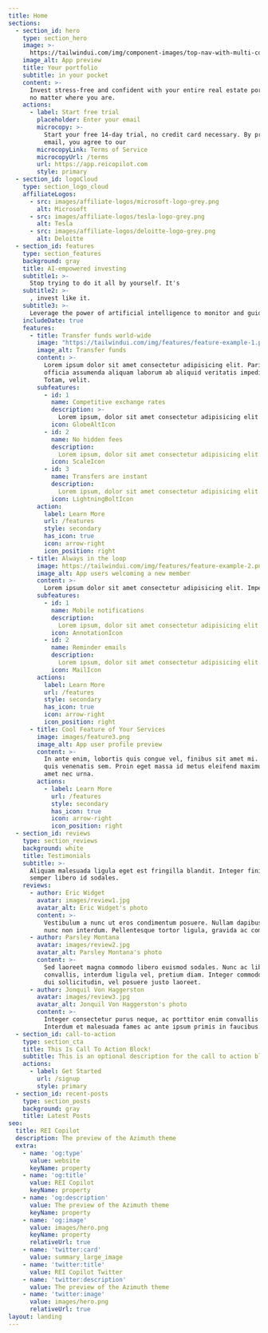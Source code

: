 ```yaml
---
title: Home
sections:
  - section_id: hero
    type: section_hero
    image: >-
      https://tailwindui.com/img/component-images/top-nav-with-multi-column-layout-screenshot.jpg
    image_alt: App preview
    title: Your portfolio
    subtitle: in your pocket
    content: >-
      Invest stress-free and confident with your entire real estate portfolio at your fingertips,
      no matter where you are.
    actions:
      - label: Start free trial
        placeholder: Enter your email
        microcopy: >-
          Start your free 14-day trial, no credit card necessary. By providing your
          email, you agree to our
        microcopyLink: Terms of Service
        microcopyUrl: /terms
        url: https://app.reicopilot.com
        style: primary
  - section_id: logoCloud
    type: section_logo_cloud
    affiliateLogos:
      - src: images/affiliate-logos/microsoft-logo-grey.png
        alt: Microsoft
      - src: images/affiliate-logos/tesla-logo-grey.png
        alt: Tesla
      - src: images/affiliate-logos/deloitte-logo-grey.png
        alt: Deloitte
  - section_id: features
    type: section_features
    background: gray
    title: AI-empowered investing
    subtitle1: >-
      Stop trying to do it all by yourself. It's
    subtitle2: >-
      , invest like it.
    subtitle3: >-
      Leverage the power of artificial intelligence to monitor and guide your investments.
    includeDate: true
    features:
      - title: Transfer funds world-wide
        image: "https://tailwindui.com/img/features/feature-example-1.png"
        image_alt: Transfer funds
        content: >-
          Lorem ipsum dolor sit amet consectetur adipisicing elit. Pariatur minima sequi recusandae, porro maiores
          officia assumenda aliquam laborum ab aliquid veritatis impedit odit adipisci optio iste blanditiis facere.
          Totam, velit.
        subfeatures:
          - id: 1
            name: Competitive exchange rates
            description: >-
              Lorem ipsum, dolor sit amet consectetur adipisicing elit. Maiores impedit perferendis suscipit eaque, iste dolor cupiditate blanditiis ratione.
            icon: GlobeAltIcon
          - id: 2
            name: No hidden fees
            description:
              Lorem ipsum, dolor sit amet consectetur adipisicing elit. Maiores impedit perferendis suscipit eaque, iste dolor cupiditate blanditiis ratione.
            icon: ScaleIcon
          - id: 3
            name: Transfers are instant
            description:
              Lorem ipsum, dolor sit amet consectetur adipisicing elit. Maiores impedit perferendis suscipit eaque, iste dolor cupiditate blanditiis ratione.
            icon: LightningBoltIcon
        action:
          label: Learn More
          url: /features
          style: secondary
          has_icon: true
          icon: arrow-right
          icon_position: right
      - title: Always in the loop
        image: https://tailwindui.com/img/features/feature-example-2.png
        image_alt: App users welcoming a new member
        content: >-
          Lorem ipsum dolor sit amet consectetur adipisicing elit. Impedit ex obcaecati natus eligendi delectus, cum deleniti sunt in labore nihil quod quibusdam expedita nemo.
        subfeatures:
          - id: 1
            name: Mobile notifications
            description:
              Lorem ipsum, dolor sit amet consectetur adipisicing elit. Maiores impedit perferendis suscipit eaque, iste dolor cupiditate blanditiis ratione.
            icon: AnnotationIcon
          - id: 2
            name: Reminder emails
            description:
              Lorem ipsum, dolor sit amet consectetur adipisicing elit. Maiores impedit perferendis suscipit eaque, iste dolor cupiditate blanditiis ratione.
            icon: MailIcon
        actions:
          label: Learn More
          url: /features
          style: secondary
          has_icon: true
          icon: arrow-right
          icon_position: right
      - title: Cool Feature of Your Services
        image: images/feature3.png
        image_alt: App user profile preview
        content: >-
          In ante enim, lobortis quis congue vel, finibus sit amet mi. Aenean
          quis venenatis sem. Proin eget massa id metus eleifend maximus sit
          amet nec urna.
        actions:
          - label: Learn More
            url: /features
            style: secondary
            has_icon: true
            icon: arrow-right
            icon_position: right
  - section_id: reviews
    type: section_reviews
    background: white
    title: Testimonials
    subtitle: >-
      Aliquam malesuada ligula eget est fringilla blandit. Integer finibus
      semper libero id sodales.
    reviews:
      - author: Eric Widget
        avatar: images/review1.jpg
        avatar_alt: Eric Widget's photo
        content: >-
          Vestibulum a nunc ut eros condimentum posuere. Nullam dapibus quis
          nunc non interdum. Pellentesque tortor ligula, gravida ac commodo eu.
      - author: Parsley Montana
        avatar: images/review2.jpg
        avatar_alt: Parsley Montana's photo
        content: >-
          Sed laoreet magna commodo libero euismod sodales. Nunc ac libero
          convallis, interdum ligula vel, pretium diam. Integer commodo sem at
          dui sollicitudin, vel posuere justo laoreet.
      - author: Jonquil Von Haggerston
        avatar: images/review3.jpg
        avatar_alt: Jonquil Von Haggerston's photo
        content: >-
          Integer consectetur purus neque, ac porttitor enim convallis vitae.
          Interdum et malesuada fames ac ante ipsum primis in faucibus.
  - section_id: call-to-action
    type: section_cta
    title: This Is Call To Action Block!
    subtitle: This is an optional description for the call to action block.
    actions:
      - label: Get Started
        url: /signup
        style: primary
  - section_id: recent-posts
    type: section_posts
    background: gray
    title: Latest Posts
seo:
  title: REI Copilot
  description: The preview of the Azimuth theme
  extra:
    - name: 'og:type'
      value: website
      keyName: property
    - name: 'og:title'
      value: REI Copilot
      keyName: property
    - name: 'og:description'
      value: The preview of the Azimuth theme
      keyName: property
    - name: 'og:image'
      value: images/hero.png
      keyName: property
      relativeUrl: true
    - name: 'twitter:card'
      value: summary_large_image
    - name: 'twitter:title'
      value: REI Copilot Twitter
    - name: 'twitter:description'
      value: The preview of the Azimuth theme
    - name: 'twitter:image'
      value: images/hero.png
      relativeUrl: true
layout: landing
---
```

